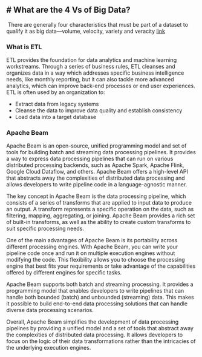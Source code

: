 
## # What are the 4 Vs of Big Data?
 There are generally four characteristics that must be part of a dataset to qualify it as big data—volume, velocity, variety and veracity [link](https://bernardmarr.com/what-are-the-4-vs-of-big-data/#:~:text=There%20are%20generally%20four%20characteristics,%2C%20velocity%2C%20variety%20and%20veracity.)

### What is ETL

ETL provides the foundation for data analytics and machine learning workstreams. Through a series of business rules, ETL cleanses and organizes data in a way which addresses specific business intelligence needs, like monthly reporting, but it can also tackle more advanced analytics, which can improve back-end processes or end user experiences. ETL is often used by an organization to: 

- Extract data from legacy systems
- Cleanse the data to improve data quality and establish consistency
- Load data into a target database


### Apache Beam
Apache Beam is an open-source, unified programming model and set of tools for building batch and streaming data processing pipelines. It provides a way to express data processing pipelines that can run on various distributed processing backends, such as Apache Spark, Apache Flink, Google Cloud Dataflow, and others. Apache Beam offers a high-level API that abstracts away the complexities of distributed data processing and allows developers to write pipeline code in a language-agnostic manner.

The key concept in Apache Beam is the data processing pipeline, which consists of a series of transforms that are applied to input data to produce an output. A transform represents a specific operation on the data, such as filtering, mapping, aggregating, or joining. Apache Beam provides a rich set of built-in transforms, as well as the ability to create custom transforms to suit specific processing needs.

One of the main advantages of Apache Beam is its portability across different processing engines. With Apache Beam, you can write your pipeline code once and run it on multiple execution engines without modifying the code. This flexibility allows you to choose the processing engine that best fits your requirements or take advantage of the capabilities offered by different engines for specific tasks.

Apache Beam supports both batch and streaming processing. It provides a programming model that enables developers to write pipelines that can handle both bounded (batch) and unbounded (streaming) data. This makes it possible to build end-to-end data processing solutions that can handle diverse data processing scenarios.

Overall, Apache Beam simplifies the development of data processing pipelines by providing a unified model and a set of tools that abstract away the complexities of distributed data processing. It allows developers to focus on the logic of their data transformations rather than the intricacies of the underlying execution engines.
